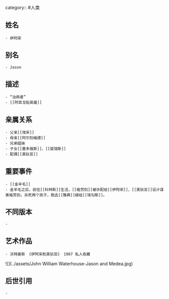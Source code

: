 category:: #人类
## 姓名
	- 伊阿宋
## 别名
	- Jason
## 描述
	- “治病者”
	- [[阿耳戈船英雄]]
## 亲属关系
	- 父亲[[埃宋]]
	- 母亲[[阿尔刻梅德]]
	- 兄弟姐妹
	- 子女[[墨多俄斯]]、[[斐瑞斯]]
	- 配偶[[美狄亚]]
## 重要事件
	- [[金羊毛]]
	- 金羊毛之后，前往[[科林斯]]生活，[[格劳刻]]被许配给[[伊阿宋]]，[[美狄亚]]设计谋害格劳刻，杀死两个孩子，跑去[[雅典]]嫁给[[埃勾斯]]。
## 不同版本
	-
## 艺术作品
	- 沃特豪斯 《伊阿宋和美狄亚》 1907 私人收藏
 ![](../assets/John William Waterhouse-Jason and Medea.jpg)
## 后世引用
	-
